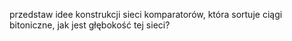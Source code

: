 przedstaw idee konstrukcji sieci komparatorów, która sortuje ciągi bitoniczne, jak jest głębokość tej sieci?

